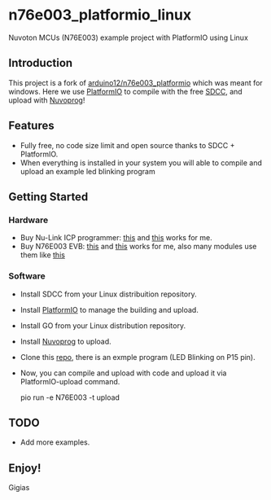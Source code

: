 # n76e003_platformio_linux
 Nuvoton MCUs (N76E003) example project with PlatformIO using Linux


## Introduction
This project is a fork of [arduino12/n76e003_platformio](https://github.com/arduino12/n76e003_platformio) which was meant for windows.
Here we use [PlatformIO](https://platformio.org/) to compile with the free [SDCC](http://sdcc.sourceforge.net), and upload with [Nuvoprog](https://github.com/erincandescent/nuvoprog)!

## Features
* Fully free, no code size limit and open source thanks to SDCC + PlatformIO.
* When everything is installed in your system you will able to compile and upload an example led blinking program 

## Getting Started

### Hardware
* Buy Nu-Link ICP programmer: [this](https://www.aliexpress.com/item/32815222785.html) and [this](https://www.aliexpress.com/item/4000410409070.html) works for me.
* Buy N76E003 EVB: [this](https://www.aliexpress.com/item/1005002134285257.html) and [this](https://www.aliexpress.com/item/1005001893572711.html) works for me, also many modules use them like [this](https://www.aliexpress.com/item/33034099678.html)

### Software
* Install SDCC from your Linux distribuition repository.
* Install [PlatformIO](https://platformio.org/platformio-ide) to manage the building and upload.
* Install GO from your Linux distribution repository.
* Install [Nuvoprog](https://github.com/erincandescent/nuvoprog) to upload.
* Clone this [repo](https://github.com/gigias/n76e003_platformio_linux), there is an exmple program (LED Blinking on P15 pin). 
* Now, you can compile and upload with code and upload it via PlatformIO-upload command.
   
   pio run -e N76E003 -t upload 

## TODO
* Add more examples.

## Enjoy!
Gigias

